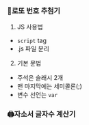 ### 🎱로또 번호 추첨기
1. JS 사용법
- `script` tag
- .js 파일 분리

2. 기본 문법
- 주석은 슬래시 2개
- 맨 마지막에는 세미콜론(;)
- 변수 선언는 `var`

### 🖨자소서 글자수 계산기